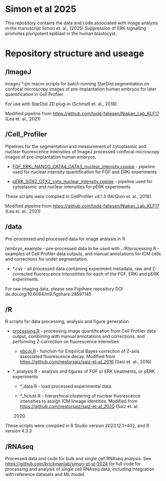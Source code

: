 # Simon et al 2025

This repository contains the data and code associated with image analysis in the manuscript Simon et. al., (2025) Suppression of ERK signalling promotes pluripotent epiblast in the human blastocyst. 

# Repository structure and useage

## /ImageJ

ImageJ \*.ijm macro scripts for batch running StarDist segmentation on confocal microscopy images of pre-implantation human embryos for later quantification in Cell Profiler

For use with StarDist 2D plug-in (Schmidt et. al., 2018).

Modified pipeline from <https://github.com/todd-fallesen/Niakan_Lab_KLF17> (Lea et. al., 2021)

## /Cell_Profiler

Pipelines for the segmentation and measurement of cytoplasmic and nuclear fluorescence intensities of ImageJ processed confocal microscopy images of pre-implantation human embryos.

-   [FGF_ERKi_NANOG_GATA4_GATA3_nuclear_intensity.cppipe](https://gitlab.developers.cam.ac.uk/ctr/ctr-bioinformatics/niakan-lab/simon-et-al-2025/-/blob/main/Cell_Profiler/FGF_ERKi_NANOG_GATA4_GATA3_nuclear_intensity.cppipe?ref_type=heads "FGF_ERKi_NANOG_GATA4_GATA3_nuclear_intensity.cppipe") - pipeline used for nuclear intensity quantification for FGF and ERKi experiments

-   [pERK_SOX2_OTX2_cyto_nuclear_intensity.cppipe](https://gitlab.developers.cam.ac.uk/ctr/ctr-bioinformatics/niakan-lab/simon-et-al-2025/-/blob/main/Cell_Profiler/pERK_SOX2_OTX2_cyto_nuclear_intensity.cppipe?ref_type=heads "pERK_SOX2_OTX2_cyto_nuclear_intensity.cppipe") - pipeline used for cytoplasmic and nuclear intensities for pERK experiments

These scripts were compiled in CellProfiler v4.1.3 (McQuin et. al., 2018).

Modified pipeline from <https://github.com/todd-fallesen/Niakan_Lab_KLF17> (Lea et. al., 2021)

## /data

Pre-processed and processed data for image analysis in R

/embryo_example - pre-processed data to be used with ../R/processing.R - examples of Cell Profiler data outputs, and manual annotations for ICM cells and corrections for under segmentation.

-   \*.csv - all processed data containing experiment metadata, raw and Z-corrected fluorescence intensitities for each of the FGF, ERKi and pERK experiments.

For raw imaging data, please see Figshare repository DOI dx.doi.org/10.6084/m9.figshare.28597145

## /R

R scripts for data processing, analysis and figure generation

-   [processing.R](https://gitlab.developers.cam.ac.uk/ctr/ctr-bioinformatics/niakan-lab/simon-et-al-2025/-/blob/main/R/processing.R?ref_type=heads "processing.R") - processing image quantification from Cell Profiler data output, combining with manual annotations and corrections, and performing Z-correction on fluorescence intensities

    -   [ebcor.R](https://gitlab.developers.cam.ac.uk/ctr/ctr-bioinformatics/niakan-lab/simon-et-al-2025/-/blob/main/R/ebcor.R?ref_type=heads "ebcor.R") - function for Empirical Bayes correction of Z-axis associated fluorescence decay. Modified from <https://github.com/nestorsaiz/saiz-et-al_2016> (Saiz et. al.,
        2016) 

-   \*\_analysis.R - analysis and figures of FGF or ERK treatments, or pERK experiments

    -   \*\_data.R - load processed experimental data

    -   \*\_hclust.R - hierarchical clustering of nuclear fluorescence intensities to assign ICM lineage identities. Modified from <https://github.com/nestorsaiz/saiz-et-al_2020> (Saiz et. al.

        2020) 

These scripts were compiled in R Studio version 2023.12.1+402, and R version 4.3.3

## /RNAseq

Processed data and code for bulk and single cell RNAseq analysis. See https://github.com/brickmanlab/simon-et-al-2024 for full code for processing and analysis of single cell RNAseq data, including integration with reference datasets and ML model.

